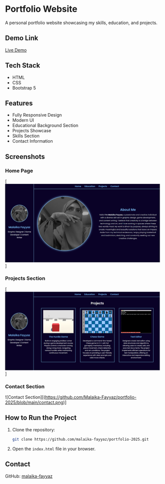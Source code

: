 # Portfolio Website

A personal portfolio website showcasing my skills, education, and projects.

## Demo Link
[Live Demo](https://malaika-fayyaz.github.io/portfolio-2025/)

## Tech Stack
- HTML
- CSS
- Bootstrap 5

## Features
- Fully Responsive Design
- Modern UI
- Educational Background Section
- Projects Showcase
- Skills Section
- Contact Information

## Screenshots
### Home Page
[![Home Page](https://github.com/Malaika-Fayyaz/portfolio-2025/blob/main/homepage.png)]
### Projects Section
[![Projects Section](https://github.com/Malaika-Fayyaz/portfolio-2025/blob/main/projects.png)]

### Contact Section
![Contact Section][(https://github.com/Malaika-Fayyaz/portfolio-2025/blob/main/contact.png)]

## How to Run the Project
1. Clone the repository:
   ```bash
   git clone https://github.com/malaika-fayyaz/portfolio-2025.git
   ```
2. Open the `index.html` file in your browser.

## Contact
GitHub: [malaika-fayyaz](https://github.com/malaika-fayyaz)

